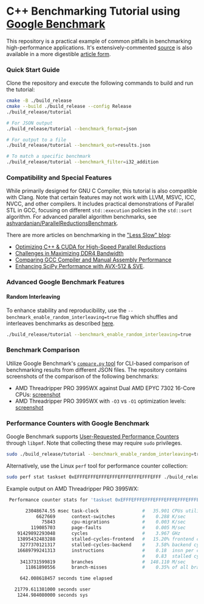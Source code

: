 # C++ Benchmarking Tutorial using [Google Benchmark](https://github.com/google/benchmark)

This repository is a practical example of common pitfalls in benchmarking high-performance applications.
It's extensively-commented [source](tutorial.cxx) is also available in a more digestible [article form](https://ashvardanian.com/posts/google-benchmark/).

### Quick Start Guide

Clone the repository and execute the following commands to build and run the tutorial:

```sh
cmake -B ./build_release
cmake --build ./build_release --config Release
./build_release/tutorial

# For JSON output
./build_release/tutorial --benchmark_format=json

# For output to a file
./build_release/tutorial --benchmark_out=results.json

# To match a specific benchmark
./build_release/tutorial --benchmark_filter=i32_addition
```

### Compatibility and Special Features

While primarily designed for GNU C Compiler, this tutorial is also compatible with Clang.
Note that certain features may not work with LLVM, MSVC, ICC, NVCC, and other compilers.
It includes practical demonstrations of Parallel STL in GCC, focusing on different `std::execution` policies in the `std::sort` algorithm.
For advanced parallel algorithm benchmarks, see [ashvardanian/ParallelReductionsBenchmark](https://github.com/ashvardanian/ParallelReductionsBenchmark).

There are more articles on benchmarking in the ["Less Slow" blog](https://ashvardanian.com/tags/less-slow/):

- [Optimizing C++ & CUDA for High-Speed Parallel Reductions](https://ashvardanian.com/posts/cuda-parallel-reductions/)
- [Challenges in Maximizing DDR4 Bandwidth](https://ashvardanian.com/posts/ddr4-bandwidth/)
- [Comparing GCC Compiler and Manual Assembly Performance](https://ashvardanian.com/posts/gcc-12-vs-avx512fp16/)
- [Enhancing SciPy Performance with AVX-512 & SVE](https://ashvardanian.com/posts/simsimd-faster-scipy/).

### Advanced Google Benchmark Features

#### Random Interleaving

To enhance stability and reproducibility, use the `--benchmark_enable_random_interleaving=true` flag which shuffles and interleaves benchmarks as described [here](https://github.com/google/benchmark/blob/main/docs/random_interleaving.md).

```sh
./build_release/tutorial --benchmark_enable_random_interleaving=true
```

### Benchmark Comparison

Utilize Google Benchmark's [`compare.py` tool](https://github.com/google/benchmark/blob/main/docs/tools.md) for CLI-based comparison of benchmarking results from different JSON files.
The repository contains screenshots of the comparison of the following benchmarks:

- AMD Threadripper PRO 3995WX against Dual AMD EPYC 7302 16-Core CPUs: [screenshot](assets/benchmarks_epyc_vs_pro.png)
- AMD Threadripper PRO 3995WX with `-O3` vs `-O1` optimization levels: [screenshot](assets/benchmarks_o1_vs_o3.png)

### Performance Counters with Google Benchmark

Google Benchmark supports [User-Requested Performance Counters](https://github.com/google/benchmark/blob/main/docs/perf_counters.md) through `libpmf`.
Note that collecting these may require `sudo` privileges.

```sh
sudo ./build_release/tutorial --benchmark_enable_random_interleaving=true --benchmark_format=json --benchmark_perf_counters="CYCLES,INSTRUCTIONS"
```

Alternatively, use the Linux `perf` tool for performance counter collection:

```sh
sudo perf stat taskset 0xEFFFEFFFEFFFEFFFEFFFEFFFEFFFEFFF ./build_release/tutorial --benchmark_enable_random_interleaving=true --benchmark_filter=super_sort
```

Example output on AMD Threadripper PRO 3995WX:

```sh
 Performance counter stats for 'taskset 0xEFFFEFFFEFFFEFFFEFFFEFFFEFFFEFFF ./build_release/tutorial --benchmark_enable_random_interleaving=true --benchmark_filter=super_sort':

       23048674.55 msec task-clock                #   35.901 CPUs utilized          
           6627669      context-switches          #    0.288 K/sec                  
             75843      cpu-migrations            #    0.003 K/sec                  
         119085703      page-faults               #    0.005 M/sec                  
    91429892293048      cycles                    #    3.967 GHz                      (83.33%)
    13895432483288      stalled-cycles-frontend   #   15.20% frontend cycles idle     (83.33%)
     3277370121317      stalled-cycles-backend    #    3.58% backend cycles idle      (83.33%)
    16689799241313      instructions              #    0.18  insn per cycle         
                                                  #    0.83  stalled cycles per insn  (83.33%)
     3413731599819      branches                  #  148.110 M/sec                    (83.33%)
       11861890556      branch-misses             #    0.35% of all branches          (83.34%)

     642.008618457 seconds time elapsed

   21779.611381000 seconds user
    1244.984080000 seconds sys
```
